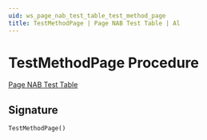 ```yaml
---
uid: ws_page_nab_test_table_test_method_page
title: TestMethodPage | Page NAB Test Table | Al
---
```

# <a name="test_method_page"></a>TestMethodPage Procedure

[Page NAB Test Table](index.md)

## <a name="signature"></a>Signature

```al
TestMethodPage()
```
